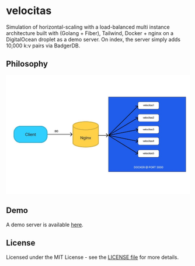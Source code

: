 # velocitas

Simulation of horizontal-scaling with a load-balanced multi instance architecture built with (Golang + Fiber), Tailwind, Docker + nginx on a DigitalOcean droplet as a demo server. On index, the server simply adds 10,000 k:v pairs via BadgerDB.

## Philosophy

![diagram](https://github.com/k9mil/velocitas/blob/master/demo/demo_scaling.JPG?raw=true)

## Demo

A demo server is available [here](http://46.101.62.143/).

## License

Licensed under the MIT License - see the [LICENSE file](https://github.com/flash-shell/flash/blob/master/LICENSE) for more details.